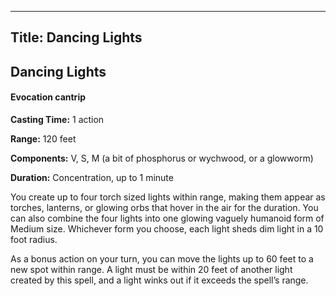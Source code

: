 -------------------------
Title: Dancing Lights
-------------------------

## Dancing Lights

#### Evocation cantrip


**Casting Time:** 1 action

**Range:** 120 feet

**Components:** V, S, M (a bit of phosphorus or wychwood, or
a glowworm)

**Duration:** Concentration, up to 1 minute


You create up to four torch sized lights within range, making them
appear as torches, lanterns, or glowing orbs that hover in the air for
the duration. You can also combine the four lights into one glowing
vaguely humanoid form of Medium size. Whichever
form you choose, each light sheds dim light in a 10  foot radius.

As a bonus action on your turn, you can move the lights up to 60 feet to
a new spot within range. A light must be within 20 feet of another light
created by this spell, and a light winks out if it exceeds the spell’s
range.


